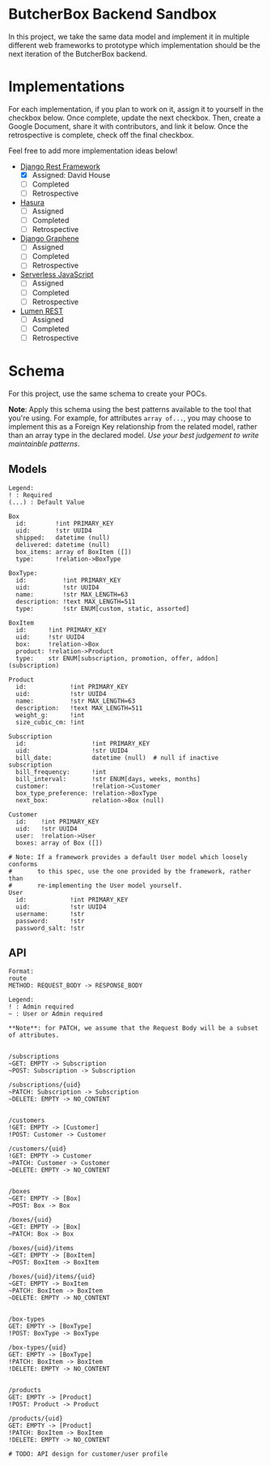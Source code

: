 # ButcherBox Backend Sandbox

In this project, we take the same data model and implement it in
multiple different web frameworks to prototype which implementation
should be the next iteration of the ButcherBox backend.

# Implementations

For each implementation, if you plan to work on it, assign it to
yourself in the checkbox below. Once complete, update the next
checkbox. Then, create a Google Document, share it with
contributors, and link it below. Once the retrospective is
complete, check off the final checkbox.

Feel free to add more implementation ideas below!

- [Django Rest Framework](https://www.django-rest-framework.org/)
  - [x] Assigned: David House
  - [ ] Completed
  - [ ] Retrospective
- [Hasura](https://hasura.io/)
  - [ ] Assigned
  - [ ] Completed
  - [ ] Retrospective
- [Django Graphene](https://graphene-python.org/)
  - [ ] Assigned
  - [ ] Completed
  - [ ] Retrospective
- [Serverless JavaScript](https://github.com/serverless/serverless)
  - [ ] Assigned
  - [ ] Completed
  - [ ] Retrospective
- [Lumen REST](https://auth0.com/blog/developing-restful-apis-with-lumen/)
  - [ ] Assigned
  - [ ] Completed
  - [ ] Retrospective

# Schema

For this project, use the same schema to create your POCs.

**Note**: Apply this schema using the best patterns available to the
tool that you're using. For example, for attributes `array of...`,
you may choose to implement this as a Foreign Key relationship from
the related model, rather than an array type in the declared model.
_Use your best judgement to write maintainble patterns_.

## Models

```
Legend:
! : Required
(...) : Default Value

Box
  id:        !int PRIMARY_KEY
  uid:       !str UUID4
  shipped:   datetime (null)
  delivered: datetime (null)
  box_items: array of BoxItem ([])
  type:      !relation->BoxType

BoxType:
  id:          !int PRIMARY_KEY
  uid:         !str UUID4
  name:        !str MAX_LENGTH=63
  description: !text MAX_LENGTH=511
  type:        !str ENUM[custom, static, assorted]

BoxItem
  id:      !int PRIMARY_KEY
  uid:     !str UUID4
  box:     !relation->Box
  product: !relation->Product
  type:    str ENUM[subscription, promotion, offer, addon] (subscription)

Product
  id:            !int PRIMARY_KEY
  uid:           !str UUID4
  name:          !str MAX_LENGTH=63
  description:   !text MAX_LENGTH=511
  weight_g:      !int
  size_cubic_cm: !int

Subscription
  id:                  !int PRIMARY_KEY
  uid:                 !str UUID4
  bill_date:           datetime (null)  # null if inactive subscription
  bill_frequency:      !int
  bill_interval:       !str ENUM[days, weeks, months]
  customer:            !relation->Customer
  box_type_preference: !relation->BoxType
  next_box:            relation->Box (null)

Customer
  id:    !int PRIMARY_KEY
  uid:   !str UUID4
  user:  !relation->User
  boxes: array of Box ([])

# Note: If a framework provides a default User model which loosely conforms
#       to this spec, use the one provided by the framework, rather than
#       re-implementing the User model yourself.
User
  id:            !int PRIMARY_KEY
  uid:           !str UUID4
  username:      !str
  password:      !str
  password_salt: !str
```

## API

```
Format:
route
METHOD: REQUEST_BODY -> RESPONSE_BODY

Legend:
! : Admin required
~ : User or Admin required

**Note**: for PATCH, we assume that the Request Body will be a subset
of attributes.


/subscriptions
~GET: EMPTY -> Subscription
~POST: Subscription -> Subscription

/subscriptions/{uid}
~PATCH: Subscription -> Subscription
~DELETE: EMPTY -> NO_CONTENT


/customers
!GET: EMPTY -> [Customer]
!POST: Customer -> Customer

/customers/{uid}
!GET: EMPTY -> Customer
~PATCH: Customer -> Customer
~DELETE: EMPTY -> NO_CONTENT


/boxes
~GET: EMPTY -> [Box]
~POST: Box -> Box

/boxes/{uid}
~GET: EMPTY -> [Box]
~PATCH: Box -> Box

/boxes/{uid}/items
~GET: EMPTY -> [BoxItem]
~POST: BoxItem -> BoxItem

/boxes/{uid}/items/{uid}
~GET: EMPTY -> BoxItem
~PATCH: BoxItem -> BoxItem
~DELETE: EMPTY -> NO_CONTENT


/box-types
GET: EMPTY -> [BoxType]
!POST: BoxType -> BoxType

/box-types/{uid}
GET: EMPTY -> [BoxType]
!PATCH: BoxItem -> BoxItem
!DELETE: EMPTY -> NO_CONTENT


/products
GET: EMPTY -> [Product]
!POST: Product -> Product

/products/{uid}
GET: EMPTY -> [Product]
!PATCH: BoxItem -> BoxItem
!DELETE: EMPTY -> NO_CONTENT

# TODO: API design for customer/user profile
```
